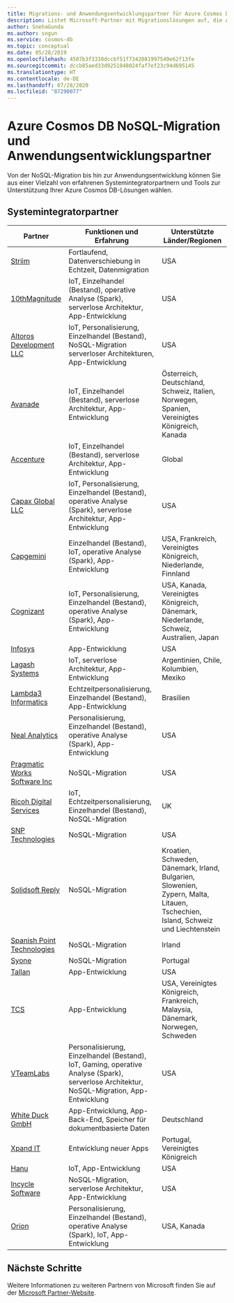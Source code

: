 ```yaml
---
title: Migrations- und Anwendungsentwicklungspartner für Azure Cosmos DB
description: Listet Microsoft-Partner mit Migrationslösungen auf, die Azure Cosmos DB unterstützen.
author: SnehaGunda
ms.author: sngun
ms.service: cosmos-db
ms.topic: conceptual
ms.date: 05/28/2019
ms.openlocfilehash: 4507b3f3338dccbf51f7342081997549e62f13fe
ms.sourcegitcommit: dccb85aed33d9251048024faf7ef23c94d695145
ms.translationtype: HT
ms.contentlocale: de-DE
ms.lasthandoff: 07/28/2020
ms.locfileid: "87290077"
---
```

# <a name="azure-cosmos-db-nosql-migration-and-application-development-partners"></a>Azure Cosmos DB NoSQL-Migration und Anwendungsentwicklungspartner

Von der NoSQL-Migration bis hin zur Anwendungsentwicklung können Sie aus einer Vielzahl von erfahrenen Systemintegratorpartnern und Tools zur Unterstützung Ihrer Azure Cosmos DB-Lösungen wählen. 

## <a name="systems-integrator-partners"></a>Systemintegratorpartner

|**Partner**  |**Funktionen und Erfahrung**  |**Unterstützte Länder/Regionen**  |
|---------|---------|---------|
|[Striim](https://www.striim.com/)    |  Fortlaufend, Datenverschiebung in Echtzeit, Datenmigration|   USA   |
| [10thMagnitude](https://www.10thmagnitude.com/) | IoT, Einzelhandel (Bestand), operative Analyse (Spark), serverlose Architektur, App-Entwicklung | USA |
|[Altoros Development LLC](https://www.altoros.com/)  |  IoT, Personalisierung, Einzelhandel (Bestand), NoSQL-Migration serverloser Architekturen, App-Entwicklung|   USA |
|[Avanade](https://www.avanade.com/) | IoT, Einzelhandel (Bestand), serverlose Architektur, App-Entwicklung | Österreich, Deutschland, Schweiz, Italien, Norwegen, Spanien, Vereinigtes Königreich, Kanada |
|[Accenture](https://www.accenture.com/) | IoT, Einzelhandel (Bestand), serverlose Architektur, App-Entwicklung |Global|
|[Capax Global LLC](https://www.capaxglobal.com/) | IoT, Personalisierung, Einzelhandel (Bestand), operative Analyse (Spark), serverlose Architektur, App-Entwicklung|    USA     |  
| [Capgemini](https://www.capgemini.com/) | Einzelhandel (Bestand), IoT, operative Analyse (Spark), App-Entwicklung | USA, Frankreich, Vereinigtes Königreich, Niederlande, Finnland  |
| [Cognizant](https://www.cognizant.com/) | IoT, Personalisierung, Einzelhandel (Bestand), operative Analyse (Spark), App-Entwicklung |USA, Kanada, Vereinigtes Königreich, Dänemark, Niederlande, Schweiz, Australien, Japan |
|[Infosys](https://www.infosys.com/)     | App-Entwicklung      |    USA    |  
| [Lagash Systems](https://www.lagash.com/) | IoT, serverlose Architektur, App-Entwicklung | Argentinien, Chile, Kolumbien, Mexiko|
| [Lambda3 Informatics](https://www.lambda3.com.br/) | Echtzeitpersonalisierung, Einzelhandel (Bestand), App-Entwicklung | Brasilien|
|[Neal Analytics](https://www.nealanalytics.com/)    |     Personalisierung, Einzelhandel (Bestand), operative Analyse (Spark), App-Entwicklung  |    USA     |  
|[Pragmatic Works Software Inc](https://www.pragmaticworks.com/)    |   NoSQL-Migration      |   USA      |
| [Ricoh Digital Services](https://www.ricoh.com/) | IoT, Echtzeitpersonalisierung, Einzelhandel (Bestand), NoSQL-Migration | UK  |
|[SNP Technologies](https://www.snp.com/) | NoSQL-Migration| USA |
| [Solidsoft Reply](https://www.reply.com/solidsoft-reply/) | NoSQL-Migration | Kroatien, Schweden, Dänemark, Irland, Bulgarien, Slowenien, Zypern, Malta, Litauen, Tschechien, Island, Schweiz und Liechtenstein|
| [Spanish Point Technologies](https://www.spanishpoint.ie/) | NoSQL-Migration| Irland|
| [Syone](https://www.syone.com/) | NoSQL-Migration| Portugal|
|[Tallan](https://www.tallan.com/)    |  App-Entwicklung      |    USA     |
| [TCS](https://www.tcs.com/) | App-Entwicklung | USA, Vereinigtes Königreich, Frankreich, Malaysia, Dänemark, Norwegen, Schweden|
|[VTeamLabs](https://www.vteamlabs.com/)    | Personalisierung, Einzelhandel (Bestand), IoT, Gaming, operative Analyse (Spark), serverlose Architektur, NoSQL-Migration, App-Entwicklung       |  USA      |  
| [White Duck GmbH](https://whiteducksoftware.com/) |App-Entwicklung, App-Back-End, Speicher für dokumentbasierte Daten| Deutschland |
| [Xpand IT](https://www.xpand-it.com/) | Entwicklung neuer Apps | Portugal, Vereinigtes Königreich|
| [Hanu](https://hanu.com/) | IoT, App-Entwicklung | USA|
| [Incycle Software](https://www.incyclesoftware.com/) | NoSQL-Migration, serverlose Architektur, App-Entwicklung| USA|
| [Orion](https://www.orioninc.com/) | Personalisierung, Einzelhandel (Bestand), operative Analyse (Spark), IoT, App-Entwicklung| USA, Kanada|

## <a name="next-steps"></a>Nächste Schritte

Weitere Informationen zu weiteren Partnern von Microsoft finden Sie auf der [Microsoft Partner-Website](https://partner.microsoft.com/).

<!--Image references-->
[2]: ./media/partners-migration-cosmosdb/striim_logo.png
[3]: ./media/partners-migration-cosmosdb/altoros_logo.png
[4]: ./media/partners-migration-cosmosdb/attunix_logo.png
[6]: ./media/partners-migration-cosmosdb/capaxglobal_logo.png
[7]: ./media/partners-migration-cosmosdb/coeo_logo.png
[8]: ./media/partners-migration-cosmosdb/infosys_logo.png
[9]: ./media/partners-migration-cosmosdb/nealanalytics_logo.png
[10]: ./media/partners-migration-cosmosdb/pragmaticworks_logo.png
[11]: ./media/partners-migration-cosmosdb/tallan_logo.png
[12]: ./media/partners-migration-cosmosdb/vteamlabs_logo.png
[13]: ./media/partners-migration-cosmosdb/10thmagnitude_logo.png
[14]: ./media/partners-migration-cosmosdb/capgemini_logo.png
[15]: ./media/partners-migration-cosmosdb/cognizant_logo.png
[16]: ./media/partners-migration-cosmosdb/laglash_logo.png
[17]: ./media/partners-migration-cosmosdb/lambda3_logo.png
[18]: ./media/partners-migration-cosmosdb/ricoh_logo.png
[19]: ./media/partners-migration-cosmosdb/snp_technologies_logo.png
[20]: ./media/partners-migration-cosmosdb/solidsoft_reply_logo.png
[21]: ./media/partners-migration-cosmosdb/spanish_point_logo.png
[22]: ./media/partners-migration-cosmosdb/syone_logo.png
[23]: ./media/partners-migration-cosmosdb/tcs_logo.png
[24]: ./media/partners-migration-cosmosdb/whiteduck_logo.png
[25]: ./media/partners-migration-cosmosdb/xpandit_logo.png
[26]: ./media/partners-migration-cosmosdb/avanade_logo.png
